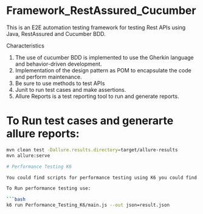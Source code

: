 # Framework_RestAssured_Cucumber
This is an E2E automation testing framework for testing Rest APIs using Java, RestAssured and Cucumber BDD.

Characteristics

1. The use of cucumber BDD is implemented to use the Gherkin language and behavior-driven development.
2. Implementation of the design pattern as POM to encapsulate the code and perform maintenance.
3. Be sure to use methods to test APIs
4. Junit to run test cases and make assertions.
5. Allure Reports is a test reporting tool to run and generate reports.

  # To Run test cases and generarte allure reports:

  ```bash
mvn clean test -Dallure.results.directory=target/allure-results
mvn allure:serve

 # Performance Testing K6

You could find scripts for performance testing using K6 you could find it at the folder called Performance_Tesitng_K6

To Run performance testing use:

```bash
 k6 run Performance_Testing_K6/main.js --out json=result.json

  
